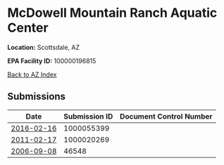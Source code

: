 # McDowell Mountain Ranch Aquatic Center

**Location:** Scottsdale, AZ

**EPA Facility ID:** 100000196815

[Back to AZ Index](../../index.md)

## Submissions

| Date | Submission ID | Document Control Number |
|------|--------------|-------------------------|
| [2016-02-16](submissions/1000055399.md) | 1000055399 |  |
| [2011-02-17](submissions/1000020269.md) | 1000020269 |  |
| [2006-09-08](submissions/46548.md) | 46548 |  |
